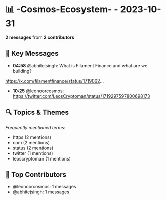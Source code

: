 # 📊 -Cosmos-Ecosystem- - 2023-10-31
**2 messages** from **2 contributors**

## 💬 Key Messages
- **04:58** @abhitejsingh: What is Filament Finance and what are we building? 

https://x.com/filamentfinance/status/1719062...
- **10:25** @leonoorcosmos: https://twitter.com/LeosCryptoman/status/1719297597800698173

## 🔍 Topics & Themes
*Frequently mentioned terms:*
- https (2 mentions)
- com (2 mentions)
- status (2 mentions)
- twitter (1 mentions)
- leoscryptoman (1 mentions)

## 👥 Top Contributors
- @leonoorcosmos: 1 messages
- @abhitejsingh: 1 messages
